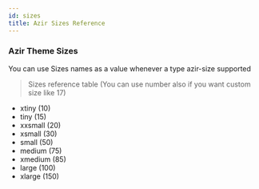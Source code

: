 ```yaml
---
id: sizes
title: Azir Sizes Reference
---
```


### Azir Theme Sizes

You can use Sizes names as a value whenever a type azir-size supported

> Sizes reference table (You can use number also if you want custom size like 17)

- xtiny (10)
- tiny (15)
- xxsmall (20)
- xsmall (30)
- small (50)
- medium (75)
- xmedium (85)
- large (100)
- xlarge (150)
